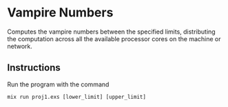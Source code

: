 # Vampire Numbers

Computes the vampire numbers between the specified limits, distributing the
computation across all the available processor cores on the machine or network.

## Instructions

Run the program with the command
```
mix run proj1.exs [lower_limit] [upper_limit]
```
